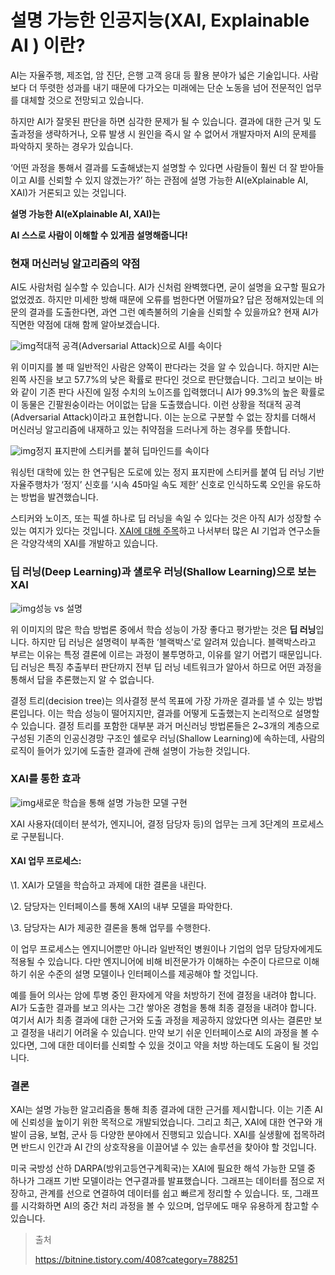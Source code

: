 # 설명 가능한 인공지능(XAI, Explainable AI ) 이란?

AI는 자율주행, 제조업, 암 진단, 은행 고객 응대 등 활용 분야가 넓은 기술입니다. 사람보다 더 뚜렷한 성과를 내기 때문에 다가오는 미래에는 단순 노동을 넘어 전문적인 업무를 대체할 것으로 전망되고 있습니다. 

 

하지만 AI가 잘못된 판단을 하면 심각한 문제가 될 수 있습니다. 결과에 대한 근거 및 도출과정을 생략하거나, 오류 발생 시 원인을 즉시 알 수 없어서 개발자마저 AI의 문제를 파악하지 못하는 경우가 있습니다. 

 

‘어떤 과정을 통해서 결과를 도출해냈는지 설명할 수 있다면 사람들이 훨씬 더 잘 받아들이고 AI를 신뢰할 수 있지 않겠는가?’ 하는 관점에 설명 가능한 AI(eXplainable AI, XAI)가 거론되고 있는 것입니다. 

 

**설명 가능한 AI(eXplainable AI, XAI)는** 

**AI 스스로 사람이 이해할 수 있게끔 설명해줍니다!**

### **현재 머신러닝 알고리즘의 약점**

AI도 사람처럼 실수할 수 있습니다. AI가 신처럼 완벽했다면, 굳이 설명을 요구할 필요가 없었겠죠. 하지만 미세한 방해 때문에 오류를 범한다면 어떨까요? 답은 정해져있는데 의문의 결과를 도출한다면, 과연 그런 예측불허의 기술을 신뢰할 수 있을까요? 현재 AI가 직면한 약점에 대해 함께 알아보겠습니다. 

 



![img](https://blog.kakaocdn.net/dn/JlB9l/btqHq2IxH43/uGDnbLC1AAMoCNyEwNyZZK/img.png)적대적 공격(Adversarial Attack)으로 AI를 속이다



위 이미지를 볼 때 일반적인 사람은 양쪽이 판다라는 것을 알 수 있습니다. 하지만 AI는 왼쪽 사진을 보고 57.7%의 낮은 확률로 판다인 것으로 판단했습니다. 그리고 보이는 바와 같이 기존 판다 사진에 일정 수치의 노이즈를 입력했더니 AI가 99.3%의 높은 확률로 이 동물은 긴팔원숭이라는 어이없는 답을 도출했습니다. 이런 상황을 적대적 공격(Adversarial Attack)이라고 표현합니다. 이는 눈으로 구분할 수 없는 장치를 더해서 머신러닝 알고리즘에 내재하고 있는 취약점을 드러나게 하는 경우를 뜻합니다.

 



![img](https://blog.kakaocdn.net/dn/9iBxt/btqHiMmWLRf/Yh34WTOfZ9sJuJogfDGMi1/img.png)정지 표지판에 스티커를 붙혀 딥마인드를 속이다



워싱턴 대학에 있는 한 연구팀은 도로에 있는 정지 표지판에 스티커를 붙여 딥 러닝 기반 자율주행차가 ‘정지’ 신호를 ‘시속 45마일 속도 제한’ 신호로 인식하도록 오인을 유도하는 방법을 발견했습니다. 

 

스티커와 노이즈, 또는 픽셀 하나로 딥 러닝을 속일 수 있다는 것은 아직 AI가 성장할 수 있는 여지가 있다는 것입니다. [XAI에 대해 주목](http://www.aitimes.kr/news/articleView.html?idxno=14859)하고 나서부터 많은 AI 기업과 연구소들은 각양각색의 XAI를 개발하고 있습니다.

### 딥 러닝(Deep Learning)과 섈로우 러닝(Shallow Learning)으로 보는 XAI



![img](https://blog.kakaocdn.net/dn/dMUI2t/btqHq2IxTgF/TyZq5HBKXQ5Kw11Tj8I1bK/img.png)성능 vs 설명



위 이미지의 많은 학습 방법론 중에서 학습 성능이 가장 좋다고 평가받는 것은 **딥 러닝**입니다. 하지만 딥 러닝은 설명력이 부족한 ‘블랙박스’로 알려져 있습니다. 블랙박스라고 부르는 이유는 특정 결론에 이르는 과정이 불투명하고, 이유를 알기 어렵기 때문입니다. 딥 러닝은 특징 추출부터 판단까지 전부 딥 러닝 네트워크가 알아서 하므로 어떤 과정을 통해서 답을 추론했는지 알 수 없습니다. 

 

결정 트리(decision tree)는 의사결정 분석 목표에 가장 가까운 결과를 낼 수 있는 방법론입니다. 이는 학습 성능이 떨어지지만, 결과를 어떻게 도출했는지 논리적으로 설명할 수 있습니다. 결정 트리를 포함한 대부분 과거 머신러닝 방법론들은 2~3개의 계층으로 구성된 기존의 인공신경망 구조인 쉘로우 러닝(Shallow Learning)에 속하는데, 사람의 로직이 들어가 있기에 도출한 결과에 관해 설명이 가능한 것입니다. 

### **XAI를 통한 효과**



![img](https://blog.kakaocdn.net/dn/lEBvV/btqHjpSiPSU/WqwZVGVEKgeekk1creAefK/img.png)새로운 학습을 통해 설명 가능한 모델 구현 



 

XAI 사용자(데이터 분석가, 엔지니어, 결정 담당자 등)의 업무는 크게 3단계의 프로세스로 구분됩니다.

#### **XAI 업무 프로세스:** 

\1. XAI가 모델을 학습하고 과제에 대한 결론을 내린다. 

\2. 담당자는 인터페이스를 통해 XAI의 내부 모델을 파악한다. 

\3. 담당자는 AI가 제공한 결론을 통해 업무를 수행한다.

 

이 업무 프로세스는 엔지니어뿐만 아니라 일반적인 병원이나 기업의 업무 담당자에게도 적용될 수 있습니다. 다만 엔지니어에 비해 비전문가가 이해하는 수준이 다르므로 이해하기 쉬운 수준의 설명 모델이나 인터페이스를 제공해야 할 것입니다. 

 

예를 들어 의사는 암에 투병 중인 환자에게 약을 처방하기 전에 결정을 내려야 합니다. AI가 도출한 결과를 보고 의사는 그간 쌓아온 경험을 통해 최종 결정을 내려야 합니다. 여기서 AI가 최종 결과에 대한 근거와 도출 과정을 제공하지 않았다면 의사는 결론만 보고 결정을 내리기 어려울 수 있습니다. 만약 보기 쉬운 인터페이스로 AI의 과정을 볼 수 있다면, 그에 대한 데이터를 신뢰할 수 있을 것이고 약을 처방 하는데도 도움이 될 것입니다. 

### **결론**

XAI는 설명 가능한 알고리즘을 통해 최종 결과에 대한 근거를 제시합니다. 이는 기존 AI에 신뢰성을 높이기 위한 목적으로 개발되었습니다. 그리고 최근, XAI에 대한 연구와 개발이 금융, 보험, 군사 등 다양한 분야에서 진행되고 있습니다. XAI를 실생활에 접목하려면 반드시 인간과 AI 간의 상호작용을 이끌어낼 수 있는 솔루션을 찾아야 할 것입니다. 

 

미국 국방성 산하 DARPA(방위고등연구계획국)는 XAI에 필요한 해석 가능한 모델 중 하나가 그래프 기반 모델이라는 연구결과를 발표했습니다. 그래프는 데이터를 점으로 저장하고, 관계를 선으로 연결하여 데이터를 쉽고 빠르게 정리할 수 있습니다. 또, 그래프를 시각화하면 AI의 중간 처리 과정을 볼 수 있으며, 업무에도 매우 유용하게 참고할 수 있습니다. 



> 출처 
>
> https://bitnine.tistory.com/408?category=788251